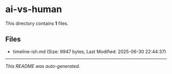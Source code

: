 # ai-vs-human

This directory contains **1** files.

## Files

- timeline-ish.md (Size: 9947 bytes, Last Modified: 2025-06-30 22:44:37)

---
*This README was auto-generated.*
